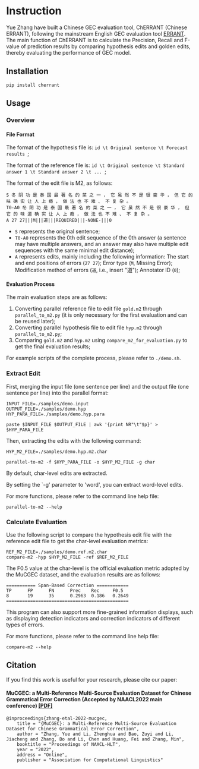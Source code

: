 # Instruction

Yue Zhang have built a Chinese GEC evaluation tool, ChERRANT (Chinese ERRANT), following the mainstream English GEC evaluation tool [ERRANT](https://github.com/chrisjbryant/errant). 
The main function of ChERRANT is to calculate the Precision, Recall and F-value of prediction results by comparing hypothesis edits and golden edits, thereby evaluating the performance of GEC model.

## Installation

```
pip install cherrant
```

## Usage

### Overview

#### File Format

The format of the hypothesis file is: `id \t Original sentence \t Forecast results `;

The format of the reference file is: `id \t Original sentence \t Standard answer 1 \t Standard answer 2 \t ... `;

The format of the edit file is M2, as follows:

```
S 冬 阴 功 是 泰 国 最 著 名 的 菜 之 一 ， 它 虽 然 不 是 很 豪 华 ， 但 它 的 味 确 实 让 人 上 瘾 ， 做 法 也 不 难 、 不 复 杂 。
T0-A0 冬 阴 功 是 泰 国 最 著 名 的 菜 之 一 ， 它 虽 然 不 是 很 豪 华 ， 但 它 的 味 道 确 实 让 人 上 瘾 ， 做 法 也 不 难 、 不 复 杂 。
A 27 27|||M|||道|||REQUIRED|||-NONE-|||0
```

+ `S` represents the original sentence;
+ `T0-A0` represents the 0th edit sequence of the 0th answer (a sentence may have multiple answers, and an answer may also have multiple edit sequences with the same minimal edit distance);
+ `A` represents edits, mainly including the following information: The start and end positions of errors (`27 27`); Error type (`M`, Missing Error); Modification method of errors (`道`, i.e., insert "道"); Annotator ID (`0`);

#### Evaluation Process

The main evaluation steps are as follows:

1. Converting parallel reference file to edit file `gold.m2` through `parallel_to_m2.py` (it is only necessary for the first evaluation and can be reused later);
2. Converting parallel hypothesis file to edit file `hyp.m2` through `parallel_to_m2.py`;
3. Comparing `gold.m2` and `hyp.m2` using `compare_m2_for_evaluation.py` to get the final evaluation results;

For example scripts of the complete process, please refer to `./demo.sh`.

### Extract Edit

First, merging the input file (one sentence per line) and the output file (one sentence per line) into the parallel format:

```
INPUT_FILE=./samples/demo.input
OUTPUT_FILE=./samples/demo.hyp
HYP_PARA_FILE=./samples/demo.hyp.para

paste $INPUT_FILE $OUTPUT_FILE | awk '{print NR"\t"$p}' > $HYP_PARA_FILE
```

Then, extracting the edits with the following command:

```
HYP_M2_FILE=./samples/demo.hyp.m2.char

parallel-to-m2 -f $HYP_PARA_FILE -o $HYP_M2_FILE -g char
```

By default, char-level edits are extracted.

By setting the `-g' parameter to 'word', you can extract word-level edits.

For more functions, please refer to the command line help file:

```
parallel-to-m2 --help
```

### Calculate Evaluation

Use the following script to compare the hypothesis edit file with the reference edit file to get the char-level evaluation metrics:

```
REF_M2_FILE=./samples/demo.ref.m2.char
compare-m2 -hyp $HYP_M2_FILE -ref $REF_M2_FILE
```

The F0.5 value at the char-level is the official evaluation metric adopted by the MuCGEC dataset, and the evaluation results are as follows:

```
=========== Span-Based Correction ============
TP      FP      FN      Prec    Rec     F0.5
8       19      35      0.2963  0.186   0.2649
==============================================
```

This program can also support more fine-grained information displays, such as displaying detection indicators and correction indicators of different types of errors. 


For more functions, please refer to the command line help file:

```
compare-m2 --help
```

## Citation

If you find this work is useful for your research, please cite our paper:

#### MuCGEC: a Multi-Reference Multi-Source Evaluation Dataset for Chinese Grammatical Error Correction (Accepted by NAACL2022 main conference) [[PDF]](https://arxiv.org/pdf/2204.10994.pdf)

```
@inproceedings{zhang-etal-2022-mucgec,
    title = "{MuCGEC}: a Multi-Reference Multi-Source Evaluation Dataset for Chinese Grammatical Error Correction",
    author = "Zhang, Yue and Li, Zhenghua and Bao, Zuyi and Li, Jiacheng and Zhang, Bo and Li, Chen and Huang, Fei and Zhang, Min",
    booktitle = "Proceedings of NAACL-HLT",
    year = "2022",
    address = "Online",
    publisher = "Association for Computational Linguistics"
```
